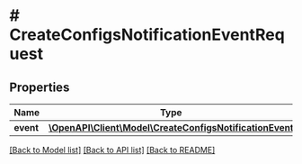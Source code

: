 # # CreateConfigsNotificationEventRequest

## Properties

Name | Type | Description | Notes
------------ | ------------- | ------------- | -------------
**event** | [**\OpenAPI\Client\Model\CreateConfigsNotificationEvent**](CreateConfigsNotificationEvent.md) |  |

[[Back to Model list]](../../README.md#models) [[Back to API list]](../../README.md#endpoints) [[Back to README]](../../README.md)

